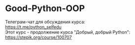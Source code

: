 # Good-Python-OOP

Телеграм-чат для обсуждения курса: \
https://t.me/python_selfedu \
Этот курс - продолжение курса "Добрый, добрый Python": \
https://stepik.org/course/100707
